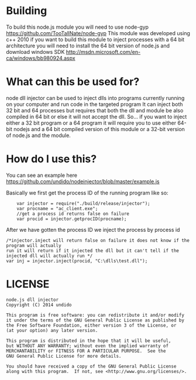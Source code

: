 Building
===================
To build this node.js module you will need to use node-gyp https://github.com/TooTallNate/node-gyp
This module was developed using c++ 2010 if you want to build this module to inject processes with a 64 bit architecture
you will need to install the 64 bit version of node.js and download windows SDK http://msdn.microsoft.com/en-ca/windows/bb980924.aspx


What can this be used for?
===================
node dll injector can be used to inject dlls into programs currently running on your computer and run code in the targeted program
It can inject both 32 bit and 64 processes but requires that both the dll and module be also compiled in 64 bit or else it will not 
accept the dll. So... if you want to inject either a 32 bit program or a 64 program it will require you to use either 64-bit nodejs 
and a 64 bit compiled version of this module or a 32-bit version of node.js and the module.

How do I use this?
===================
You can see an example here https://github.com/undido/nodeinjector/blob/master/example.js

Basically we first get the process ID of the running program like so:

		var injector = require("./build/release/injector");
		var procname = "ac_client.exe"; 
		//get a process id returns false on failure
		var procid = injector.getprocID(procname);



After we have gotten the process ID we inject the process by process id


	/*injector.inject will return false on failure it does not know if the program will actually 
	run it will return if it injected the dll but it can't tell if the injected dll will actually run */
	var inj = injector.inject(procid, "C:\dlls\test.dll");

LICENSE
===================
	node.js dll injector
    Copyright (C) 2014 undido

    This program is free software: you can redistribute it and/or modify
    it under the terms of the GNU General Public License as published by
    the Free Software Foundation, either version 3 of the License, or
    (at your option) any later version.

    This program is distributed in the hope that it will be useful,
    but WITHOUT ANY WARRANTY; without even the implied warranty of
    MERCHANTABILITY or FITNESS FOR A PARTICULAR PURPOSE.  See the
    GNU General Public License for more details.

    You should have received a copy of the GNU General Public License
    along with this program.  If not, see <http://www.gnu.org/licenses/>.
